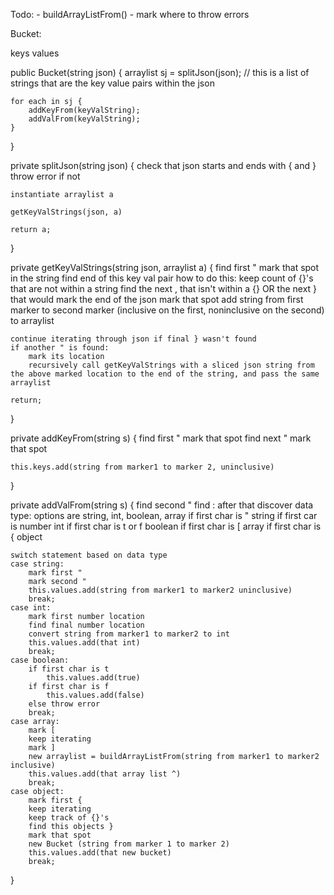 Todo:
    - buildArrayListFrom()
    - mark where to throw errors

Bucket:

keys
values

public Bucket(string json) {
    arraylist sj = splitJson(json); // this is a list of strings that are the key value pairs within the json

    for each in sj {
        addKeyFrom(keyValString);
        addValFrom(keyValString);
    }
}

private splitJson(string json) {
    check that json starts and ends with { and }
        throw error if not

    instantiate arraylist a

    getKeyValStrings(json, a)
    
    return a;    
}

private getKeyValStrings(string json, arraylist a) {
    find first "
        mark that spot in the string
    find end of this key val pair
        how to do this:
        keep count of {}'s that are not within a string
        find the next , that isn't within a {} OR the next } that would mark the end of the json
        mark that spot
    add string from first marker to second marker (inclusive on the first, noninclusive on the second) to arraylist

    continue iterating through json if final } wasn't found
    if another " is found:
        mark its location
        recursively call getKeyValStrings with a sliced json string from the above marked location to the end of the string, and pass the same arraylist
    
    return;
}

private addKeyFrom(string s) {
    find first "
        mark that spot
    find next "
        mark that spot
    
    this.keys.add(string from marker1 to marker 2, uninclusive)
}

private addValFrom(string s) {
    find second "
    find : after that
    discover data type:
        options are string, int, boolean, array
        if first char is "
            string
        if first car is number
            int
        if first char is t or f
            boolean
        if first char is [
            array
        if first char is {
            object

    switch statement based on data type
    case string:
        mark first "
        mark second "
        this.values.add(string from marker1 to marker2 uninclusive)
        break;
    case int:
        mark first number location
        find final number location
        convert string from marker1 to marker2 to int
        this.values.add(that int)
        break;
    case boolean:
        if first char is t
            this.values.add(true)
        if first char is f
            this.values.add(false)
        else throw error
        break;
    case array:
        mark [
        keep iterating
        mark ]
        new arraylist = buildArrayListFrom(string from marker1 to marker2 inclusive)
        this.values.add(that array list ^)
        break;
    case object:
        mark first {
        keep iterating
        keep track of {}'s
        find this objects }
        mark that spot
        new Bucket (string from marker 1 to marker 2)
        this.values.add(that new bucket)
        break;
}